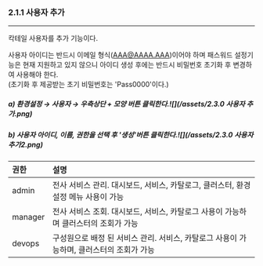 ### 2.1.1 사용자 추가

---

칵테일 사용자를 추가 기능이다.

사용자 아이디는 반드시 이메일 형식\(AAA@AAAA.AAA\)이어야 하며 패스워드 설정기능은 현재 지원하고 있지 않으니 아이디 생성 후에는 반드시 비밀번호 초기화 후 변경하여 사용해야 한다.  
\(초기화 후 제공받는 초기 비밀번호는 'Pass0000'이다.\)

##### a\) 환경설정 → 사용자 → 우측상단 + 모양 버튼 클릭한다.![](/assets/2.3.0 사용자 추가.png)

##### b\)  사용자 아이디, 이름, 권한을 선택 후 '생성'버튼 클릭한다.![](/assets/2.3.0 사용자 추가2.png)

| **권한** | **설명** |
| :--- | :--- |
| admin | 전사 서비스 관리. 대시보드, 서비스, 카탈로그, 클러스터, 환경설정 메뉴 사용이 가능 |
| manager | 전사 서비스 조회. 대시보드, 서비스, 카탈로그 사용이 가능하며 클러스터의 조회가  가능 |
| devops | 구성원으로 배정 된 서비스 관리. 서비스, 카탈로그 사용이 가능하며, 클러스터의 조회가 가능 |



